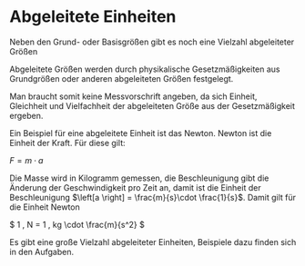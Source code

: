 # Abgeleitete Einheiten
Neben den Grund- oder Basisgrößen gibt es noch eine Vielzahl abgeleiteter Größen

Abgeleitete Größen werden durch physikalische Gesetzmäßigkeiten aus Grundgrößen oder anderen abgeleiteten Größen festgelegt.

Man braucht somit keine Messvorschrift angeben, da sich Einheit, Gleichheit und Vielfachheit der abgeleiteten Größe aus der Gesetzmäßigkeit ergeben.

Ein Beispiel für eine abgeleitete Einheit ist das Newton. Newton ist die Einheit der Kraft. Für diese gilt:

$F = m \cdot a$

Die Masse wird in Kilogramm gemessen, die Beschleunigung gibt die Änderung der Geschwindigkeit pro Zeit an, damit ist die Einheit der Beschleunigung $\left[a \right] = \frac{m}{s}\cdot \frac{1}{s}$. Damit gilt für die Einheit Newton

$ 1 \, N = 1 \, kg \cdot \frac{m}{s^2} $

Es gibt eine große Vielzahl abgeleiteter Einheiten, Beispiele dazu finden sich in den Aufgaben.

